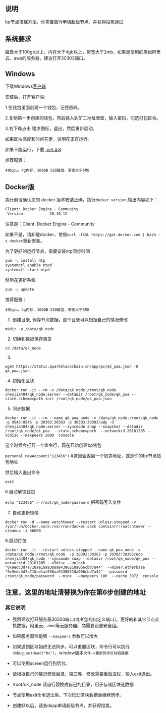 ## 说明
bp节点搭建方法，你需要自行申请超级节点，并获得投票通过

## 系统要求
磁盘大于100gb以上，内存大于4gb以上，带宽大于2mb，如果是使用的类似阿里云、aws的服务器，建议打开30303端口。

## Windows
下载Windows[客户端](https://static.quarkblockchain.cn/app/pc/quarkblockchain-install.exe?v=1.0.1.290)

安装后，打开客户端:

1.在钱包里面创建一个钱包，记住密码。

2.复制第一步创建的钱包，然后输入到矿工地址里面，输入密码，勾选打包区块。

3.右下角点击 程序图标，退出，然后重新启动。

如果区块高度和时间在走，说明在正在运行。

如果不能运行，下载 [.net 4.8](https://dotnet.microsoft.com/zh-cn/download/dotnet-framework/thank-you/net48-web-installer)

推荐配置：
```
4核cpu，4g内存，100GB SSD磁盘，带宽大于5MB
```

## Docker版

执行前请确认您的 docker 版本安装正确，执行```docker version```,输出内容如下：
```bash
Client: Docker Engine - Community
 Version:           20.10.12
```

注意是：Client: Docker Engine - Community

如果不是，请卸载docker，使用```curl -fsSL https://get.docker.com | bash -s docker```重新安装。

为了更好的运行节点，需要安装ntp同步时间
```bash
yum -y install ntp
systemctl enable ntpd
systemctl start ntpd
```

然后在更新系统
```bash
yum -y update
```

推荐配置：
```
4核cpu，4g内存，100GB SSD磁盘，带宽大于5MB
```


1. 创建目录, 保存节点数据，这个目录可以根据自己的情况修改

`mkdir -p /data/qk_node`

2. 切换到数据保存目录

`cd /data/qk_node`

3. 

`wget https://static.quarkblockchain.cn/app/pc/qk_poa.json -O qk_poa.json`

4. 初始化区块

`docker run -it --rm -v /data/qk_node:/root/qk_node  chenjia404/qk_node:server --datadir /root/qk_node/qk_poa --state.scheme=path init /root/qk_node/qk_poa.json `

5. 同步数据

`docker run -it --rm --name qk_poa_node -v /data/qk_node:/root/qk_node -p 8545:8545 -p 30303:30303 -p 30303:30303/udp -d chenjia404/qk_node:server --syncmode snap --snapshot --datadir /root/qk_node/qk_poa  --state.scheme=path  --networkid 20181205 --v5disc --maxpeers 2000  console`

这个时候会打开一个命令行，现在开始创建bp钱包

`personal.newAccount("123456")`  #这里会返回一个钱包地址，就是你的bp节点钱包地址

然后输入退出命令

`exit`

6.自动解锁钱包

`echo "123456" > /root/qk_node/password`  把密码写入文件


7. 自动更新镜像

`docker run -d --name watchtower --restart unless-stopped -v /var/run/docker.sock:/var/run/docker.sock containrrr/watchtower --cleanup -i 36000`

8.启动打包

`docker run -it --restart unless-stopped --name qk_poa_node -v /data/qk_node:/root/qk_node  -p 30303:30303 -p 30303:30303/udp chenjia404/qk_node --syncmode snap --datadir /root/qk_node/qk_poa --networkid 20181205 --v5disc --unlock "0x9edc3d7a718ae1aa938aa94386210a066cbd7a44"  --miner.etherbase "0x9edc3d7a718ae1aa938aa94386210a066cbd7a44" --password /root/qk_node/password  --mine  --maxpeers 100  --cache 3072  console`

## 注意，这里的地址清替换为你在第6步创建的地址



### 其它说明
* 强烈建议打开服务器30303端口(或者您的自定义端口)，更好的和其它节点交换数据，阿里云、aws等云服务器厂商需要设置安全组。

* 如果服务器性能强 `--maxpeers` 参数可以增大

* 如果遇到区块始终无法同步，可以重置区块，命令行可以执行`debug.setHead("0x")`，window版本`文件->重新同步区块链数据`

* 可以使用screen运行到后台。

* 请根据自己的情况修改目录、端口等，修改需要重启进程，输入exit退出。

* /root/qk_node 请自行替换成自己的目录，用于存储区块链数据

* 节点使用exit命令退出后，下次启动区块数据会继续同步。

* 创建好以后，请去dapp申请超级节点，并获得投票。


